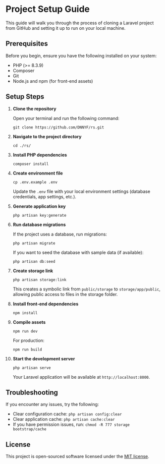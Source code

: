 # Project Setup Guide

This guide will walk you through the process of cloning a Laravel project from GitHub and setting it up to run on your local machine.

## Prerequisites

Before you begin, ensure you have the following installed on your system:

- PHP (>= 8.3.9)
- Composer
- Git
- Node.js and npm (for front-end assets)

## Setup Steps

1. **Clone the repository**

   Open your terminal and run the following command:

   ```
   git clone https://github.com/DNNYF/rs.git
   ```

2. **Navigate to the project directory**

   ```
   cd ./rs/
   ```

3. **Install PHP dependencies**

   ```
   composer install
   ```

4. **Create environment file**

   ```
   cp .env.example .env
   ```

   Update the `.env` file with your local environment settings (database credentials, app settings, etc.).

5. **Generate application key**

   ```
   php artisan key:generate
   ```

6. **Run database migrations**

   If the project uses a database, run migrations:

   ```
   php artisan migrate
   ```

   If you want to seed the database with sample data (if available):

   ```
   php artisan db:seed
   ```

7. **Create storage link**

   ```
   php artisan storage:link
   ```

   This creates a symbolic link from `public/storage` to `storage/app/public`, allowing public access to files in the storage folder.

8. **Install front-end dependencies**

   ```
   npm install
   ```

9. **Compile assets**

   ```
   npm run dev
   ```

   For production:

   ```
   npm run build
   ```

10. **Start the development server**

    ```
    php artisan serve
    ```

    Your Laravel application will be available at `http://localhost:8000`.

## Troubleshooting

If you encounter any issues, try the following:

- Clear configuration cache: `php artisan config:clear`
- Clear application cache: `php artisan cache:clear`
- If you have permission issues, run: `chmod -R 777 storage bootstrap/cache`

## License

This project is open-sourced software licensed under the [MIT license](https://opensource.org/licenses/MIT).